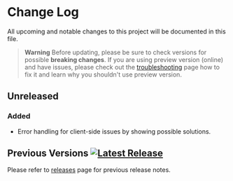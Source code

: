 
# Change Log
All upcoming and notable changes to this project will be documented in this file.

> **Warning**
> Before updating, please be sure to check versions for possible **breaking changes**. If you are using preview version (online) and have issues, please check out the [troubleshooting](https://github.com/excalith/excalith-start-page/wiki/Troubleshooting) page how to fix it and learn why you shouldn't use preview version.

## Unreleased

### Added
- Error handling for client-side issues by showing possible solutions.

## Previous Versions [![Latest Release](https://img.shields.io/github/v/release/excalith/excalith-start-page)](https://github.com/excalith/excalith-start-page/releases)

Please refer to [releases](https://github.com/excalith/excalith-start-page/releases) page for previous release notes.